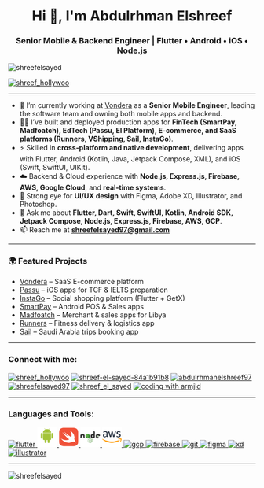 <h1 align="center">Hi 👋, I'm Abdulrhman Elshreef</h1>
<h3 align="center">Senior Mobile & Backend Engineer | Flutter • Android • iOS • Node.js</h3>

<p align="left"> 
  <img src="https://komarev.com/ghpvc/?username=shreefelsayed&label=Profile%20views&color=0e75b6&style=flat" alt="shreefelsayed" /> 
</p>

<p align="left"> 
  <a href="https://twitter.com/shreef_hollywoo" target="blank">
    <img src="https://img.shields.io/twitter/follow/shreef_hollywoo?logo=twitter&style=for-the-badge" alt="shreef_hollywoo" />
  </a> 
</p>

---

- 🔭 I’m currently working at [Vondera](https://vondera.app/) as a **Senior Mobile Engineer**, leading the software team and owning both mobile apps and backend.  
- 👨‍💻 I’ve built and deployed production apps for **FinTech (SmartPay, Madfoatch), EdTech (Passu, El Platform), E-commerce, and SaaS platforms (Runners, VShipping, Sail, InstaGo)**.  
- ⚡ Skilled in **cross-platform and native development**, delivering apps with Flutter, Android (Kotlin, Java, Jetpack Compose, XML), and iOS (Swift, SwiftUI, UIKit).  
- ☁️ Backend & Cloud experience with **Node.js, Express.js, Firebase, AWS, Google Cloud**, and **real-time systems**.  
- 🎨 Strong eye for **UI/UX design** with Figma, Adobe XD, Illustrator, and Photoshop.  
- 💬 Ask me about **Flutter, Dart, Swift, SwiftUI, Kotlin, Android SDK, Jetpack Compose, Node.js, Express.js, Firebase, AWS, GCP**.  
- 📫 Reach me at **shreefelsayed97@gmail.com**

---

<h3 align="left">🌍 Featured Projects</h3>

- [Vondera](https://www.vondera.app/) – SaaS E-commerce platform  
- [Passu](https://apps.apple.com/sa/app/passu-tcf-canada/id6503038668) – iOS apps for TCF & IELTS preparation  
- [InstaGo](https://instago.app/) – Social shopping platform (Flutter + GetX)  
- [SmartPay](https://www.smartpayeg.com/) – Android POS & Sales apps  
- [Madfoatch](http://madfoatech.lpco.ly/) – Merchant & sales apps for Libya  
- [Runners](https://apps.apple.com/us/app/runners-co/id6742024507) – Fitness delivery & logistics app  
- [Sail](https://sailgloble.com/lander) – Saudi Arabia trips booking app  

---

<h3 align="left">Connect with me:</h3>
<p align="left">
<a href="https://twitter.com/shreef_hollywoo" target="blank"><img align="center" src="https://raw.githubusercontent.com/rahuldkjain/github-profile-readme-generator/master/src/images/icons/Social/twitter.svg" alt="shreef_hollywoo" height="30" width="40" /></a>
<a href="https://linkedin.com/in/shreef-el-sayed-84a1b91b8" target="blank"><img align="center" src="https://raw.githubusercontent.com/rahuldkjain/github-profile-readme-generator/master/src/images/icons/Social/linked-in-alt.svg" alt="shreef-el-sayed-84a1b91b8" height="30" width="40" /></a>
<a href="https://fb.com/abdulrhmanelshreef97" target="blank"><img align="center" src="https://raw.githubusercontent.com/rahuldkjain/github-profile-readme-generator/master/src/images/icons/Social/facebook.svg" alt="abdulrhmanelshreef97" height="30" width="40" /></a>
<a href="https://instagram.com/shreefelsayed97" target="blank"><img align="center" src="https://raw.githubusercontent.com/rahuldkjain/github-profile-readme-generator/master/src/images/icons/Social/instagram.svg" alt="shreefelsayed97" height="30" width="40" /></a>
<a href="https://www.behance.net/shreef_el_sayed" target="blank"><img align="center" src="https://raw.githubusercontent.com/rahuldkjain/github-profile-readme-generator/master/src/images/icons/Social/behance.svg" alt="shreef_el_sayed" height="30" width="40" /></a>
<a href="https://www.youtube.com/channel/UCR6EJmFfvqqPEaDDnpqAzAQ" target="blank"><img align="center" src="https://raw.githubusercontent.com/rahuldkjain/github-profile-readme-generator/master/src/images/icons/Social/youtube.svg" alt="coding with armjld" height="30" width="40" /></a>
</p>

---

<h3 align="left">Languages and Tools:</h3>
<p align="left"> 
  <a href="https://flutter.dev" target="_blank" rel="noreferrer"> <img src="https://www.vectorlogo.zone/logos/flutterio/flutterio-icon.svg" alt="flutter" width="40" height="40"/> </a>
  <a href="https://developer.android.com" target="_blank" rel="noreferrer"> <img src="https://raw.githubusercontent.com/devicons/devicon/master/icons/android/android-original-wordmark.svg" alt="android" width="40" height="40"/> </a> 
  <a href="https://developer.apple.com/swift/" target="_blank" rel="noreferrer"> <img src="https://raw.githubusercontent.com/devicons/devicon/master/icons/swift/swift-original.svg" alt="swift" width="40" height="40"/> </a> 
  <a href="https://nodejs.org" target="_blank" rel="noreferrer"> <img src="https://raw.githubusercontent.com/devicons/devicon/master/icons/nodejs/nodejs-original-wordmark.svg" alt="nodejs" width="40" height="40"/> </a> 
  <a href="https://aws.amazon.com" target="_blank" rel="noreferrer"> <img src="https://raw.githubusercontent.com/devicons/devicon/master/icons/amazonwebservices/amazonwebservices-original-wordmark.svg" alt="aws" width="40" height="40"/> </a> 
  <a href="https://cloud.google.com" target="_blank" rel="noreferrer"> <img src="https://www.vectorlogo.zone/logos/google_cloud/google_cloud-icon.svg" alt="gcp" width="40" height="40"/> </a> 
  <a href="https://firebase.google.com/" target="_blank" rel="noreferrer"> <img src="https://www.vectorlogo.zone/logos/firebase/firebase-icon.svg" alt="firebase" width="40" height="40"/> </a> 
  <a href="https://git-scm.com/" target="_blank" rel="noreferrer"> <img src="https://www.vectorlogo.zone/logos/git-scm/git-scm-icon.svg" alt="git" width="40" height="40"/> </a> 
  <a href="https://www.figma.com/" target="_blank" rel="noreferrer"> <img src="https://www.vectorlogo.zone/logos/figma/figma-icon.svg" alt="figma" width="40" height="40"/> </a> 
  <a href="https://www.adobe.com/products/xd.html" target="_blank" rel="noreferrer"> <img src="https://cdn.worldvectorlogo.com/logos/adobe-xd.svg" alt="xd" width="40" height="40"/> </a> 
  <a href="https://www.adobe.com/in/products/illustrator.html" target="_blank" rel="noreferrer"> <img src="https://www.vectorlogo.zone/logos/adobe_illustrator/adobe_illustrator-icon.svg" alt="illustrator" width="40" height="40"/> </a>
</p>

---

<p><img align="center" src="https://github-readme-stats.vercel.app/api/top-langs?username=shreefelsayed&show_icons=true&locale=en&layout=compact" alt="shreefelsayed" /></p>
